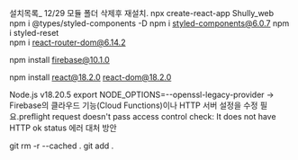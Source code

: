설치목록_ 12/29 모듈 폴더 삭제후 재설치.
npx create-react-app Shully_web  
npm i @types/styled-components -D
npm i styled-components@6.0.7
npm i styled-reset   
npm i react-router-dom@6.14.2  

npm install firebase@10.1.0

npm install react@18.2.0 react-dom@18.2.0

Node.js v18.20.5
export NODE_OPTIONS=--openssl-legacy-provider
-> Firebase의 클라우드 기능(Cloud Functions)이나 HTTP 서버 설정을 수정 필요.preflight request doesn't pass access control check: It does not have HTTP ok status 에러 대처 방안

<!-- 깃 이그노어 안 될 때 깃 캐시 리부트. -->
git rm -r --cached .
git add .